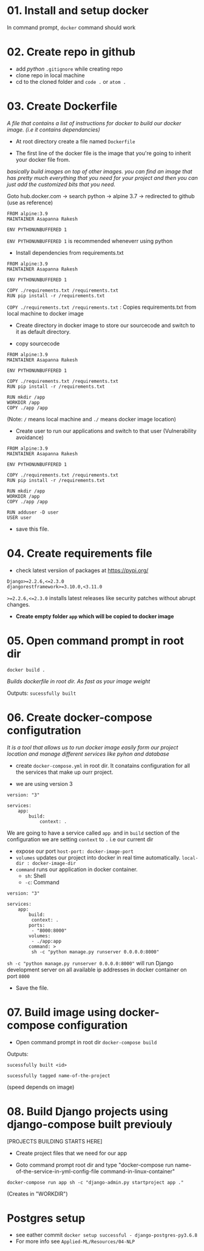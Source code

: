 # 01. Install and setup docker

In command prompt, `docker` command should work

# 02. Create repo in github

- add *python* `.gitignore` while creating repo
- clone repo in local machine
- cd to the cloned folder and `code .` or `atom .`

# 03. Create Dockerfile
 
 *A file that contains a list of instructions for docker to build our docker image. (i.e it contains dependancies)*

- At root directory create a file named `Dockerfile`

- The first line of the docker file is the image that you're going to inherit your docker file from. 

*basically build images on top of other images. you can find an image that has pretty much everything that you need for your project and then you can just add the customized bits that you need.*

Goto hub.docker.com -> search python -> alpine 3.7 -> redirected to github (use as reference)

```
FROM alpine:3.9
MAINTAINER Asapanna Rakesh

ENV PYTHONUNBUFFERED 1
```

`ENV PYTHONUNBUFFERED 1` is recommended wheneverr using python

- Install dependencies from requirements.txt

```
FROM alpine:3.9
MAINTAINER Asapanna Rakesh

ENV PYTHONUNBUFFERED 1

COPY ./requirements.txt /requirements.txt
RUN pip install -r /requirements.txt
```

`COPY ./requirements.txt /requirements.txt` : Copies requirements.txt from local machine to docker image

- Create directory in docker image to store our sourcecode and switch to it as default directory.

- copy sourcecode

```
FROM alpine:3.9
MAINTAINER Asapanna Rakesh

ENV PYTHONUNBUFFERED 1

COPY ./requirements.txt /requirements.txt
RUN pip install -r /requirements.txt

RUN mkdir /app
WORKDIR /app
COPY ./app /app
```
(Note: `/` means local machine and `./` means docker image location)

- Create user to run our applications and switch to that user (Vulnerability avoidance)

```
FROM alpine:3.9
MAINTAINER Asapanna Rakesh

ENV PYTHONUNBUFFERED 1

COPY ./requirements.txt /requirements.txt
RUN pip install -r /requirements.txt

RUN mkdir /app
WORKDIR /app
COPY ./app /app

RUN adduser -D user
USER user
```

- save this file.

# 04. Create requirements file

- check latest versiion of packages at https://pypi.org/

```
Django>=2.2.6,<=2.3.0
djangorestframework>=3.10.0,<3.11.0
```
`>=2.2.6,<=2.3.0` installs latest releases like security patches without abrupt changes.


- **Create empty folder `app` which will be copied to docker image**

# 05. Open command prompt in root dir

`docker build .`

*Builds dockerfile in root dir. As fast as your image weight*

Outputs: `sucessfully built`

# 06. Create docker-compose configutration

*It is a tool that allows us to run docker image easily form our project location and manage different services like pyhon and database*

- create `docker-compose.yml` in root dir. It conatains configuration for all the services that make up ourr project.

- we are using version 3

```
version: "3"

services:
    app:
        build:
            context: .
```
We are going to have a service called `app `and in `build` section of the configuration we are setting `context` to `.` i.e our current dir

- expose our port `host-port: docker-image-port`
- `volumes` updates our project into docker in real time automatically. `local-dir : docker-image-dir ` 
- `command` runs our application in docker container. 
    - `sh`: Shell
    - `-c`: Command

```
version: "3"

services:
    app:
        build:
         context: .
        ports:
         - "8000:8000"
        volumes:
         - ./app:app
        command: >
         sh -c "python manage.py runserver 0.0.0.0:8000"
```

`sh -c "python manage.py runserver 0.0.0.0:8000"` will run Django development server on all available ip addresses in docker container on port `8000`

- Save the file.

# 07. Build image using docker-compose configuration

- Open command prompt in root dir
`docker-compose build`

Outputs: 

`sucessfully built <id>`

`sucessfully tagged name-of-the-project`

(speed depends on image)


# 08. Build Django projects using django-compose built previouly

[PROJECTS BUILDING STARTS HERE]

- Create project files that we need for our app

- Goto command prompt root dir and type 
"docker-compose run name-of-the-service-in-yml-config-file command-in-linux-container"

`docker-compose run app sh -c "django-admin.py startproject app ."`

(Creates in "WORKDIR")

# Postgres setup

- see eather commit `docker setup successful - django-postgres-py3.6.8`
- For more info see `Applied-ML/Resources/04-NLP`
